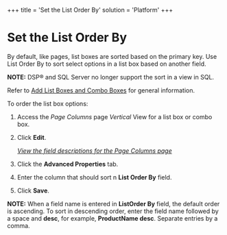 +++
title = 'Set the List Order By'
solution = 'Platform'
+++

# Set the List Order By

By default, like pages, list boxes are sorted based on the primary key.
Use List Order By to sort select options in a list box based on another
field.

**NOTE:** DSP® and SQL Server no longer support the sort in a view in
SQL.

Refer to [Add List Boxes and Combo
Boxes](Add_List_Boxes_and_Combo_Boxes) for general information.

To order the list box options:

1.  <span id="Column Properties Navigation" class="popUpLink">Access the
    *Page Columns* page</span> *Vertical* View for a list box or combo
    box.

2.  Click **Edit**.
    
    *[View the field descriptions for the Page Columns
    page](../Sys_Admin/Page_Desc/Page_Columns_H)*

3.  Click the **Advanced Properties** tab.

4.  Enter the column that should sort n **List Order By** field.

5.  Click **Save**.

**NOTE:** When a field name is entered in **ListOrder By** field, the
default order is ascending. To sort in descending order, enter the field
name followed by a space and **desc**, for example, **ProductName
desc**. Separate entries by a comma.
